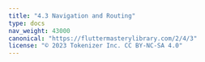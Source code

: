 ```yaml
---
title: "4.3 Navigation and Routing"
type: docs
nav_weight: 43000
canonical: "https://fluttermasterylibrary.com/2/4/3"
license: "© 2023 Tokenizer Inc. CC BY-NC-SA 4.0"
---
```

